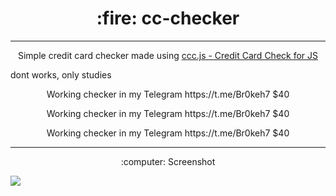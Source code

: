 <h1 align=center> :fire: cc-checker</h1>

---

<p align=center>Simple credit card checker made using <a href="https://github.com/br0keh/ccc.js/">ccc.js - Credit Card Check for JS</a></p>
<p>dont works, only studies</p>

<p align=center>Working checker in my Telegram https://t.me/Br0keh7 $40</p>
<p align=center>Working checker in my Telegram https://t.me/Br0keh7 $40</p>
<p align=center>Working checker in my Telegram https://t.me/Br0keh7 $40</p>

---

<p align=center>:computer: Screenshot</p>
<img align="left" src="https://raw.githubusercontent.com/br0keh/cc-checker/master/public/assets/screenshot.png"/>
